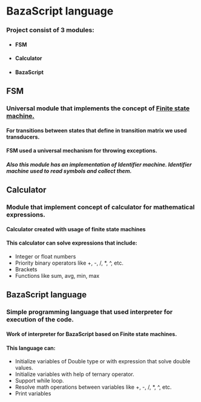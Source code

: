 <h1>BazaScript language</h1>

<h3> Project consist of 3 modules: </h3>

<ul>
<li><h4>FSM</h4></li>
<li><h4>Calculator</h4></li>
<li><h4>BazaScript</h4></li>
</ul>

<h2>FSM</h2>

<h3> Universal module that implements the concept of
<a href = "https://en.wikipedia.org/wiki/Finite-state_machine">Finite state machine.</a></h3>
<h4> For transitions between states that define in transition matrix we used transducers.</h4>
<h4> FSM used a universal mechanism for throwing exceptions.</h4>
<h5> Also this module has an implementation of Identifier machine. 
Identifier machine used to read symbols and collect them.
</h5>

<h2>Calculator</h2>

<h3> Module that implement concept of calculator for mathematical expressions.</h3>

<h4> Calculator created with usage of finite state machines</h4>
<h4> This calculator can solve expressions that include:</h4>

<ul>
<li>Integer or float numbers</li>
<li>Priority binary operators like +, -, /, *, ^, etc.</li>
<li>Brackets</li>
<li>Functions like sum, avg, min, max</li>
</ul>

<h2>BazaScript language</h2>

<h3>Simple programming language that used interpreter for execution of the code.</h3>
<h4>Work of interpreter for BazaScript based on Finite state machines.</h4>
<h4> This language can:</h4>
<ul>
<li>Initialize variables of Double type or with expression that solve double values.</li>
<li>Initialize variables with help of ternary operator.</li>
<li>Support while loop.</li>
<li>Resolve math operations between variables like +, -, /, *, ^, etc.</li>
<li>Print variables</li>
</ul>